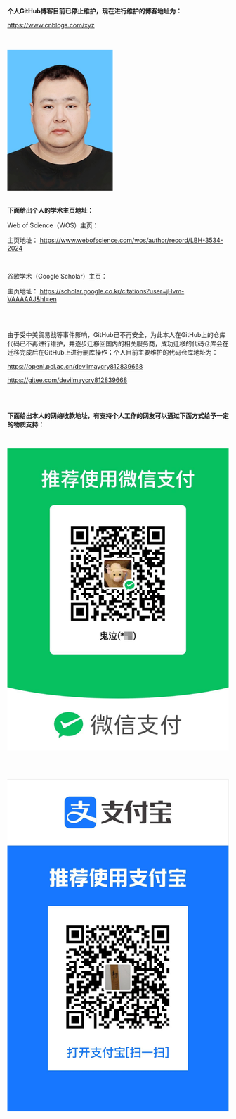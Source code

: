 **个人GitHub博客目前已停止维护，现在进行维护的博客地址为：**

<https://www.cnblogs.com/xyz>

<br/>

<br/>



<img src="./README.assets/修图版-2023年10月18日（辽大东门照相馆）.jpg" style="zoom:50%;" />



<br/>

<br/>

**下面给出个人的学术主页地址：**

Web of Science（WOS）主页：

主页地址：
<https://www.webofscience.com/wos/author/record/LBH-3534-2024>

<br/>

谷歌学术（Google Scholar）主页：

主页地址：
<https://scholar.google.co.kr/citations?user=jHvm-VAAAAAJ&hl=en>



<br/>

<br/>



由于受中美贸易战等事件影响，GitHub已不再安全，为此本人在GitHub上的仓库代码已不再进行维护，并逐步迁移回国内的相关服务商，成功迁移的代码仓库会在迁移完成后在GitHub上进行删库操作；个人目前主要维护的代码仓库地址为：

<https://openi.pcl.ac.cn/devilmaycry812839668>

<https://gitee.com/devilmaycry812839668>







<br/>

<br/>

**下面给出本人的网络收款地址，有支持个人工作的网友可以通过下面方式给予一定的物质支持：**

<br/>

![](./README.assets/1088037-20220623120331510-1758945376.jpg)

<br/>

<br/>

![](./README.assets/1088037-20220623122239385-631607672.jpg)
